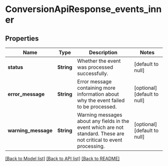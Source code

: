 # ConversionApiResponse_events_inner
## Properties

| Name | Type | Description | Notes |
|------------ | ------------- | ------------- | -------------|
| **status** | **String** | Whether the event was processed successfully. | [default to null] |
| **error\_message** | **String** | Error message containing more information about why the event failed to be processed. | [optional] [default to null] |
| **warning\_message** | **String** | Warning messages about any fields in the event which are not standard. These are not critical to event processing. | [optional] [default to null] |

[[Back to Model list]](../README.md#documentation-for-models) [[Back to API list]](../README.md#documentation-for-api-endpoints) [[Back to README]](../README.md)

